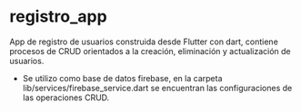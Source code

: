 # registro_app
App de registro de usuarios construida desde Flutter con dart, contiene procesos de CRUD orientados a la creación, eliminación y actualización de usuarios.

* Se utilizo como base de datos firebase, en la carpeta lib/services/firebase_service.dart se encuentran las configuraciones de las operaciones CRUD.
